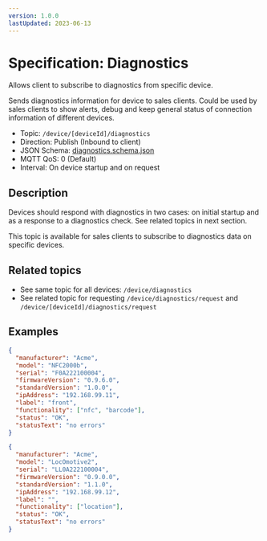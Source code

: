 ```yaml
---
version: 1.0.0
lastUpdated: 2023-06-13
---
```


# Specification: Diagnostics

Allows client to subscribe to diagnostics from specific device.

Sends diagnostics information for device to sales clients. Could be used by
sales clients to show alerts, debug and keep general status of connection
information of different devices.

- Topic: `/device/[deviceId]/diagnostics`
- Direction: Publish (Inbound to client)
- JSON Schema: [diagnostics.schema.json](./diagnostics.schema.json)
- MQTT QoS: 0 (Default)
- Interval: On device startup and on request

## Description

Devices should respond with diagnostics in two cases: on initial startup and as
a response to a diagnostics check. See related topics in next section.

This topic is available for sales clients to subscribe to diagnostics data on
specific devices.

## Related topics

- See same topic for all devices: `/device/diagnostics`
- See related topic for requesting `/device/diagnostics/request` and
  `/device/[deviceId]/diagnostics/request`

## Examples

```json
{
  "manufacturer": "Acme",
  "model": "NFC2000b",
  "serial": "F0A222100004",
  "firmwareVersion": "0.9.6.0",
  "standardVersion": "1.0.0",
  "ipAddress": "192.168.99.11",
  "label": "front",
  "functionality": ["nfc", "barcode"],
  "status": "OK",
  "statusText": "no errors"
}
```

```json
{
  "manufacturer": "Acme",
  "model": "LocOmotive2",
  "serial": "LL0A222100004",
  "firmwareVersion": "0.9.0.0",
  "standardVersion": "1.1.0",
  "ipAddress": "192.168.99.12",
  "label": "",
  "functionality": ["location"],
  "status": "OK",
  "statusText": "no errors"
}
```
